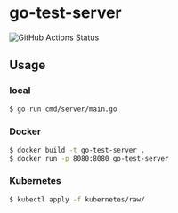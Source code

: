 # go-test-server

![GitHub Actions Status](https://github.com/grimoh/go-test-server/actions/workflows/push.yaml/badge.svg)

## Usage
### local

```sh
$ go run cmd/server/main.go
```

### Docker

```sh
$ docker build -t go-test-server .
$ docker run -p 8080:8080 go-test-server
```

### Kubernetes

```sh
$ kubectl apply -f kubernetes/raw/
```
